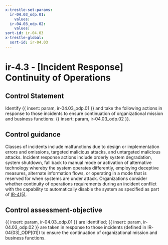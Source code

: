 ```yaml
---
x-trestle-set-params:
  ir-04.03_odp.01:
    values:
  ir-04.03_odp.02:
    values:
sort-id: ir-04.03
x-trestle-global:
  sort-id: ir-04.03
---
```


# ir-4.3 - \[Incident Response\] Continuity of Operations

## Control Statement

Identify {{ insert: param, ir-04.03_odp.01 }} and take the following actions in response to those incidents to ensure continuation of organizational mission and business functions: {{ insert: param, ir-04.03_odp.02 }}.

## Control guidance

Classes of incidents include malfunctions due to design or implementation errors and omissions, targeted malicious attacks, and untargeted malicious attacks. Incident response actions include orderly system degradation, system shutdown, fall back to manual mode or activation of alternative technology whereby the system operates differently, employing deceptive measures, alternate information flows, or operating in a mode that is reserved for when systems are under attack. Organizations consider whether continuity of operations requirements during an incident conflict with the capability to automatically disable the system as specified as part of [IR-4(5)](#ir-4.5).

## Control assessment-objective

{{ insert: param, ir-04.03_odp.01 }} are identified;
{{ insert: param, ir-04.03_odp.02 }} are taken in response to those incidents (defined in IR-04(03)_ODP[01]) to ensure the continuation of organizational mission and business functions.
